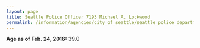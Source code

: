 ```yaml
---
layout: page
title: Seattle Police Officer 7193 Michael A. Lockwood
permalink: /information/agencies/city_of_seattle/seattle_police_department/copbook/7193/
---
```


**Age as of Feb. 24, 2016:** 39.0
